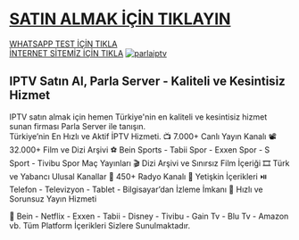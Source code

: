 # <a href="https://parlaiptv.com/">SATIN ALMAK İÇİN TIKLAYIN</a>
<a href="https://api.whatsapp.com/send?phone=447510606519">WHATSAPP TEST İÇİN TIKLA</a></br>
<a href="https://parlaiptv.com/">İNTERNET SİTEMİZ İÇİN TIKLA</a>
<a href="https://parlaiptv.com/"><img src="https://resmim.net/cdn/2025/02/24/NTi1kb.png" alt="parlaiptv" border="0" /></a>
<h2>IPTV Satın Al, Parla Server - Kaliteli ve Kesintisiz Hizmet</h2>
IPTV satın almak için hemen Türkiye'nin en kaliteli ve kesintisiz hizmet sunan firması Parla Server ile tanışın.</br>
Türkiye’nin En Hızlı ve Aktif İPTV Hizmeti.
📺 7.000+ Canlı Yayın Kanalı
📽️ 32.000+ Film ve Dizi Arşivi
⚽️ Bein Sports - Tabii Spor - Exxen Spor - S Sport - Tivibu Spor Maç Yayınları
🎬 Dizi Arşivi ve Sınırsız Film İçeriği 
🎞️ Türk ve Yabancı Ulusal Kanallar
🎼 450+ Radyo Kanalı
🔞 Yetişkin İçerikleri
⏯️ Telefon - Televizyon - Tablet - Bilgisayar’dan İzleme İmkanı 
🚀 Hızlı ve Sorunsuz Yayın Hizmeti 

📍 Bein - Netflix - Exxen - Tabii - Disney - Tivibu - Gain Tv - Blu Tv - Amazon vb. Tüm Platform İçerikleri Sizlere Sunulmaktadır.
